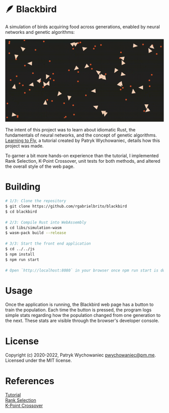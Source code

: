 # 🪶 Blackbird

A simulation of birds acquiring food across generations, enabled by neural networks and genetic algorithms:

![screenshot](./readme/blackbird.gif)

The intent of this project was to learn about idiomatic Rust, the fundamentals of neural networks, and the concept of genetic algorithms. [Learning to Fly](https://pwy.io/en/posts/learning-to-fly-pt1), a tutorial created by Patryk Wychowaniec, details how this project was made.

To garner a bit more hands-on experience than the tutorial, I implemented Rank Selection, K-Point Crossover, unit tests for both methods, and altered the overall style of the web page.  

# Building

```bash
# 1/3: Clone the repository
$ git clone https://github.com/rgabrielbrito/blackbird
$ cd blackbird

# 2/3: Compile Rust into WebAssembly
$ cd libs/simulation-wasm
$ wasm-pack build --release

# 3/3: Start the front end application
$ cd ../../js
$ npm install
$ npm run start

# Open `http://localhost:8080` in your browser once npm run start is done
```

# Usage

Once the application is running, the Blackbird web page has a button to train the population. Each time the button is pressed, the program logs simple stats regarding how the population changed from one generation to the next. These stats are visible through the browser's developer console.

# License

Copyright (c) 2020-2022, Patryk Wychowaniec <pwychowaniec@pm.me>.    
Licensed under the MIT license.

# References
[Tutorial](https://pwy.io/en/posts/learning-to-fly-pt1) \
[Rank Selection](https://stackoverflow.com/questions/13659815/ranking-selection-in-genetic-algorithm-code) \
[K-Point Crossover](https://www.sciencedirect.com/topics/computer-science/point-crossover)
